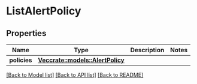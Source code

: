 # ListAlertPolicy

## Properties

Name | Type | Description | Notes
------------ | ------------- | ------------- | -------------
**policies** | [**Vec<crate::models::AlertPolicy>**](alert_policy.md) |  | 

[[Back to Model list]](../README.md#documentation-for-models) [[Back to API list]](../README.md#documentation-for-api-endpoints) [[Back to README]](../README.md)



